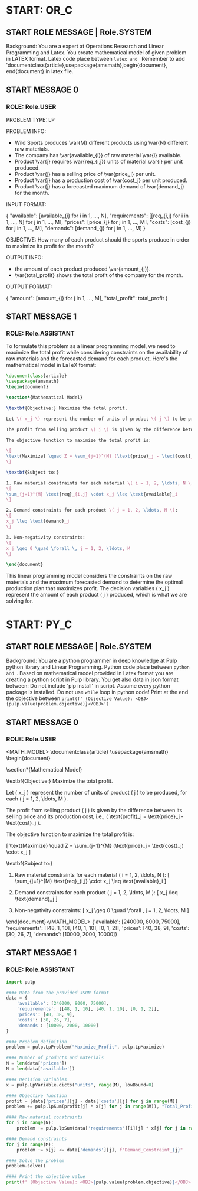 # START: OR_C 
## START ROLE MESSAGE | Role.SYSTEM 
Background: You are a expert at Operations Research and Linear Programming and Latex. You create mathematical model of given problem in LATEX format. Latex code place between ```latex and ``` Remember to add 'documentclass{article},usepackage{amsmath},begin{document}, end{document} in latex file. 
## START MESSAGE 0 
### ROLE: Role.USER
<DESCRIPTION>
PROBLEM TYPE: LP

PROBLEM INFO:

- Wild Sports produces \var{M} different products using \var{N} different raw materials.
- The company has \var{available_{i}} of raw material \var{i} available.
- Product \var{j} requires \var{req_{i,j}} units of material \var{i} per unit produced.
- Product \var{j} has a selling price of \var{price_j} per unit.
- Product \var{j} has a production cost of \var{cost_j} per unit produced.
- Product \var{j} has a forecasted maximum demand of \var{demand_j} for the month.

INPUT FORMAT: 

{
    "available": [available_{i} for i in 1, ..., N],
    "requirements": [[req_{i,j} for i in 1, ..., N] for j in 1, ..., M],
    "prices": [price_{j} for j in 1, ..., M],
    "costs": [cost_{j} for j in 1, ..., M],
    "demands": [demand_{j} for j in 1, ..., M]
}

OBJECTIVE: How many of each product should the sports produce in order to maximize its profit for the month?

OUTPUT INFO:

- the amount of each product produced \var{amount_{j}}.
- \var{total_profit} shows the total profit of the company for the month.

OUTPUT FORMAT:

{
    "amount": [amount_{j} for j in 1, ..., M],
    "total_profit": total_profit
}

</DESCRIPTION>


## START MESSAGE 1 
### ROLE: Role.ASSISTANT
To formulate this problem as a linear programming model, we need to maximize the total profit while considering constraints on the availability of raw materials and the forecasted demand for each product. Here's the mathematical model in LaTeX format:

```latex
\documentclass{article}
\usepackage{amsmath}
\begin{document}

\section*{Mathematical Model}

\textbf{Objective:} Maximize the total profit.

Let \( x_j \) represent the number of units of product \( j \) to be produced, for each \( j = 1, 2, \ldots, M \).

The profit from selling product \( j \) is given by the difference between its selling price and its production cost, i.e., \( \text{profit}_j = \text{price}_j - \text{cost}_j \).

The objective function to maximize the total profit is:

\[
\text{Maximize} \quad Z = \sum_{j=1}^{M} (\text{price}_j - \text{cost}_j) \cdot x_j
\]

\textbf{Subject to:}

1. Raw material constraints for each material \( i = 1, 2, \ldots, N \):
\[
\sum_{j=1}^{M} \text{req}_{i,j} \cdot x_j \leq \text{available}_i
\]

2. Demand constraints for each product \( j = 1, 2, \ldots, M \):
\[
x_j \leq \text{demand}_j
\]

3. Non-negativity constraints:
\[
x_j \geq 0 \quad \forall \, j = 1, 2, \ldots, M
\]

\end{document}
```

This linear programming model considers the constraints on the raw materials and the maximum forecasted demand to determine the optimal production plan that maximizes profit. The decision variables \( x_j \) represent the amount of each product \( j \) produced, which is what we are solving for.

# START: PY_C 
## START ROLE MESSAGE | Role.SYSTEM 
Background: You are a python programmer in deep knowledge at Pulp python library and Linear Programming. Python code place between ```python and ```. Based on mathematical model provided in Latex format you are creating a python script in Pulp library. You get also data in json format between: <DATA></DATA> Do not include 'pip install' in script. Assume every python package is installed. Do not use `while` loop in python code! Print at the end the objective between <OBJ></OBJ> `print(f' (Objective Value): <OBJ>{pulp.value(problem.objective)}</OBJ>')` 
## START MESSAGE 0 
### ROLE: Role.USER
<MATH_MODEL>
\documentclass{article}
\usepackage{amsmath}
\begin{document}

\section*{Mathematical Model}

\textbf{Objective:} Maximize the total profit.

Let \( x_j \) represent the number of units of product \( j \) to be produced, for each \( j = 1, 2, \ldots, M \).

The profit from selling product \( j \) is given by the difference between its selling price and its production cost, i.e., \( \text{profit}_j = \text{price}_j - \text{cost}_j \).

The objective function to maximize the total profit is:

\[
\text{Maximize} \quad Z = \sum_{j=1}^{M} (\text{price}_j - \text{cost}_j) \cdot x_j
\]

\textbf{Subject to:}

1. Raw material constraints for each material \( i = 1, 2, \ldots, N \):
\[
\sum_{j=1}^{M} \text{req}_{i,j} \cdot x_j \leq \text{available}_i
\]

2. Demand constraints for each product \( j = 1, 2, \ldots, M \):
\[
x_j \leq \text{demand}_j
\]

3. Non-negativity constraints:
\[
x_j \geq 0 \quad \forall \, j = 1, 2, \ldots, M
\]

\end{document}</MATH_MODEL>
<DATA>
{'available': [240000, 8000, 75000], 'requirements': [[48, 1, 10], [40, 1, 10], [0, 1, 2]], 'prices': [40, 38, 9], 'costs': [30, 26, 7], 'demands': [10000, 2000, 10000]}</DATA>


## START MESSAGE 1 
### ROLE: Role.ASSISTANT
```python
import pulp

#### Data from the provided JSON format
data = {
    'available': [240000, 8000, 75000], 
    'requirements': [[48, 1, 10], [40, 1, 10], [0, 1, 2]], 
    'prices': [40, 38, 9], 
    'costs': [30, 26, 7], 
    'demands': [10000, 2000, 10000]
}

#### Problem definition
problem = pulp.LpProblem("Maximize_Profit", pulp.LpMaximize)

#### Number of products and materials
M = len(data['prices'])
N = len(data['available'])

#### Decision variables
x = pulp.LpVariable.dicts("units", range(M), lowBound=0)

#### Objective function
profit = [data['prices'][j] - data['costs'][j] for j in range(M)]
problem += pulp.lpSum(profit[j] * x[j] for j in range(M)), "Total_Profit"

#### Raw material constraints
for i in range(N):
    problem += pulp.lpSum(data['requirements'][i][j] * x[j] for j in range(M)) <= data['available'][i], f"Material_Constraint_{i}"

#### Demand constraints
for j in range(M):
    problem += x[j] <= data['demands'][j], f"Demand_Constraint_{j}"

#### Solve the problem
problem.solve()

#### Print the objective value
print(f' (Objective Value): <OBJ>{pulp.value(problem.objective)}</OBJ>')
```

